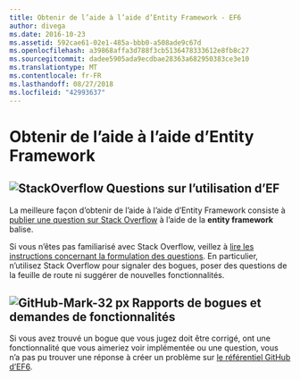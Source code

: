 ```yaml
---
title: Obtenir de l’aide à l’aide d’Entity Framework - EF6
author: divega
ms.date: 2016-10-23
ms.assetid: 592cae61-02e1-485a-bbb0-a508ade9c67d
ms.openlocfilehash: a39868affa3d788f3cb5136478333612e8fb8c27
ms.sourcegitcommit: dadee5905ada9ecdbae28363a682950383ce3e10
ms.translationtype: MT
ms.contentlocale: fr-FR
ms.lasthandoff: 08/27/2018
ms.locfileid: "42993637"
---
```

# <a name="get-help-using-entity-framework"></a>Obtenir de l’aide à l’aide d’Entity Framework
## <a name="stackoverflowef6mediastackoverflowpng-questions-about-using-ef"></a>![StackOverflow](~/ef6/media/stackoverflow.png) Questions sur l’utilisation d’EF  

La meilleure façon d’obtenir de l’aide à l’aide d’Entity Framework consiste à [publier une question sur Stack Overflow](http://stackoverflow.com/questions/ask) à l’aide de la **entity framework** balise.  

Si vous n’êtes pas familiarisé avec Stack Overflow, veillez à [lire les instructions concernant la formulation des questions](http://stackoverflow.com/help/asking). En particulier, n’utilisez Stack Overflow pour signaler des bogues, poser des questions de la feuille de route ni suggérer de nouvelles fonctionnalités.  

## <a name="github-mark-32pxef6mediagithub-mark-32pxpng-bug-reports-and-feature-requests"></a>![GitHub-Mark-32 px](~/ef6/media/github-mark-32px.png) Rapports de bogues et demandes de fonctionnalités  

Si vous avez trouvé un bogue que vous jugez doit être corrigé, ont une fonctionnalité que vous aimeriez voir implémentée ou une question, vous n’a pas pu trouver une réponse à créer un problème sur [le référentiel GitHub d’EF6](https://github.com/aspnet/EntityFramework6/issues).
